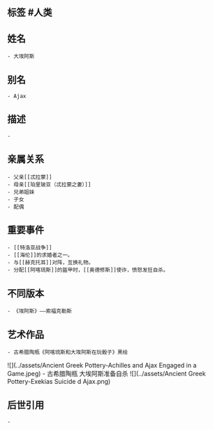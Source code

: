 ## 标签  #人类
## 姓名
	- 大埃阿斯
## 别名
	- Ajax
## 描述
	-
## 亲属关系
	- 父亲[[忒拉蒙]]
	- 母亲[[珀里玻亚（忒拉蒙之妻）]]
	- 兄弟姐妹
	- 子女
	- 配偶
## 重要事件
	- [[特洛亚战争]]
	- [[海伦]]的求婚者之一。
	- 与[[赫克托耳]]对阵，互换礼物。
	- 分配[[阿喀琉斯]]的盔甲时，[[奥德修斯]]使诈，愤怒发狂自杀。
## 不同版本
	- 《埃阿斯》——索福克勒斯
## 艺术作品
	- 古希腊陶瓶《阿喀琉斯和大埃阿斯在玩骰子》黑绘
 ![](../assets/Ancient Greek Pottery-Achilles and Ajax Engaged in a Game.jpeg)
	- 古希腊陶瓶 大埃阿斯准备自杀
 ![](../assets/Ancient Greek Pottery-Exekias Suicide d Ajax.png)
## 后世引用
	-
